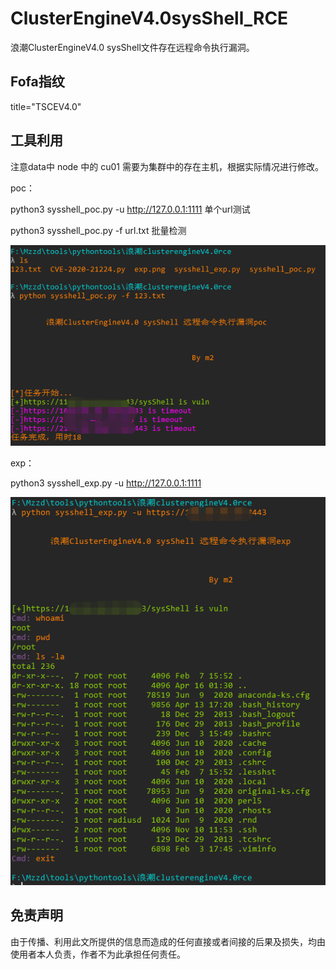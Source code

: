 # ClusterEngineV4.0sysShell_RCE

浪潮ClusterEngineV4.0 sysShell文件存在远程命令执行漏洞。

## Fofa指纹

title="TSCEV4.0"

## 工具利用

注意data中 node 中的 cu01 需要为集群中的存在主机，根据实际情况进行修改。

poc：

python3 sysshell_poc.py -u http://127.0.0.1:1111 单个url测试

python3 sysshell_poc.py -f url.txt 批量检测

![](./poc.png)


exp：

python3 sysshell_exp.py -u http://127.0.0.1:1111

![](./exp.png)

## 免责声明

由于传播、利用此文所提供的信息而造成的任何直接或者间接的后果及损失，均由使用者本人负责，作者不为此承担任何责任。
